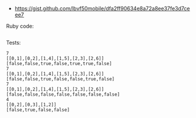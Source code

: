 - https://gist.github.com/lbvf50mobile/dfa2ff90634e8a72a8ee37fe3d7ceee7

Ruby code:
```Ruby
```

Tests:
```
7
[[0,1],[0,2],[1,4],[1,5],[2,3],[2,6]]
[false,false,true,false,true,true,false]
7
[[0,1],[0,2],[1,4],[1,5],[2,3],[2,6]]
[false,false,true,false,false,true,false]
7
[[0,1],[0,2],[1,4],[1,5],[2,3],[2,6]]
[false,false,false,false,false,false,false]
4
[[0,2],[0,3],[1,2]]
[false,true,false,false]
```
